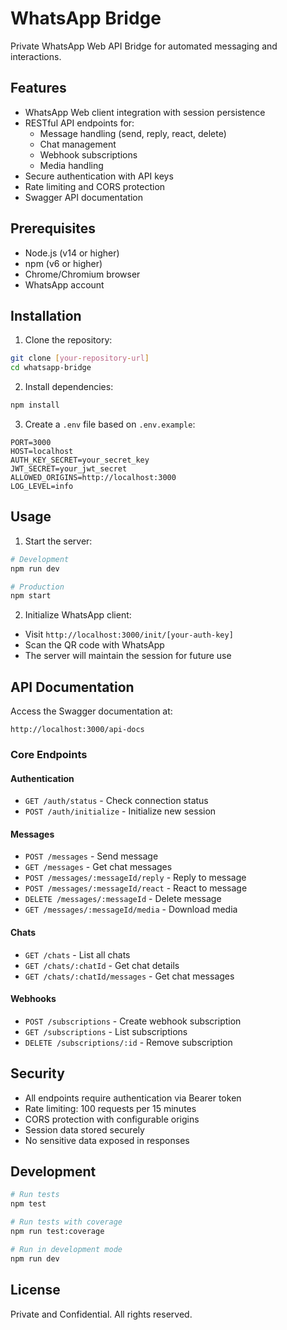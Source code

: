 # WhatsApp Bridge

Private WhatsApp Web API Bridge for automated messaging and interactions.

## Features

- WhatsApp Web client integration with session persistence
- RESTful API endpoints for:
  - Message handling (send, reply, react, delete)
  - Chat management
  - Webhook subscriptions
  - Media handling
- Secure authentication with API keys
- Rate limiting and CORS protection
- Swagger API documentation

## Prerequisites

- Node.js (v14 or higher)
- npm (v6 or higher)
- Chrome/Chromium browser
- WhatsApp account

## Installation

1. Clone the repository:
```bash
git clone [your-repository-url]
cd whatsapp-bridge
```

2. Install dependencies:
```bash
npm install
```

3. Create a `.env` file based on `.env.example`:
```env
PORT=3000
HOST=localhost
AUTH_KEY_SECRET=your_secret_key
JWT_SECRET=your_jwt_secret
ALLOWED_ORIGINS=http://localhost:3000
LOG_LEVEL=info
```

## Usage

1. Start the server:
```bash
# Development
npm run dev

# Production
npm start
```

2. Initialize WhatsApp client:
- Visit `http://localhost:3000/init/[your-auth-key]`
- Scan the QR code with WhatsApp
- The server will maintain the session for future use

## API Documentation

Access the Swagger documentation at:
```
http://localhost:3000/api-docs
```

### Core Endpoints

#### Authentication
- `GET /auth/status` - Check connection status
- `POST /auth/initialize` - Initialize new session

#### Messages
- `POST /messages` - Send message
- `GET /messages` - Get chat messages
- `POST /messages/:messageId/reply` - Reply to message
- `POST /messages/:messageId/react` - React to message
- `DELETE /messages/:messageId` - Delete message
- `GET /messages/:messageId/media` - Download media

#### Chats
- `GET /chats` - List all chats
- `GET /chats/:chatId` - Get chat details
- `GET /chats/:chatId/messages` - Get chat messages

#### Webhooks
- `POST /subscriptions` - Create webhook subscription
- `GET /subscriptions` - List subscriptions
- `DELETE /subscriptions/:id` - Remove subscription

## Security

- All endpoints require authentication via Bearer token
- Rate limiting: 100 requests per 15 minutes
- CORS protection with configurable origins
- Session data stored securely
- No sensitive data exposed in responses

## Development

```bash
# Run tests
npm test

# Run tests with coverage
npm run test:coverage

# Run in development mode
npm run dev
```

## License

Private and Confidential. All rights reserved. 